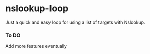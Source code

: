 # nslookup-loop

Just a quick and easy loop for using a list of targets with Nslookup. 

### To DO
Add more features eventually
